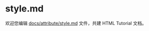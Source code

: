 style.md
===

欢迎您编辑 <a target="__blank" href="https://github.com/jaywcjlove/html-tutorial/blob/main/docs/attribute/style.md">docs/attribute/style.md</a> 文件，共建 HTML Tutorial 文档。
